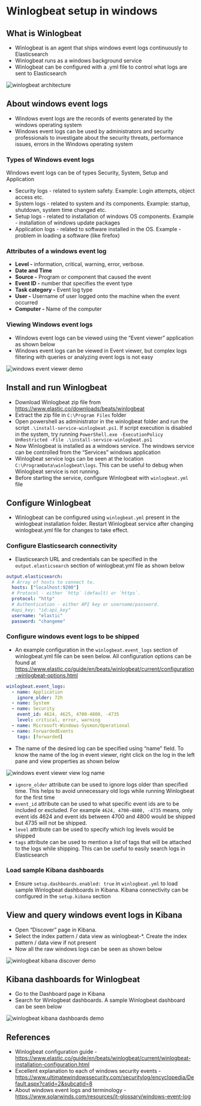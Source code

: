 # Winlogbeat setup in windows

## What is Winlogbeat

- Winlogbeat is an agent that ships windows event logs continuously to Elasticsearch
- Winlogbeat runs as a windows background service
- Winlogbeat can be configured with a .yml file to control what logs are sent to Elasticsearch

![winlogbeat architecture](https://github.com/nagasudhirpulla/taming_python/blob/master/blog/skills/assets/img/winlogbeat%20architecture.png?raw=true)

## About windows event logs

- Windows event logs are the records of events generated by the windows operating system
- Windows event logs can be used by administrators and security professionals to investigate about the security threats, performance issues, errors in the Windows operating system

### Types of Windows event logs

Windows event logs can be of types Security, System, Setup and Application
- Security logs - related to system safety. Example: Login attempts, object access etc.
- System logs - related to system and its components. Example: startup, shutdown, system time changed etc.
- Setup logs - related to installation of windows OS components. Example - installation of windows update packages
- Application logs - related to software installed in the OS. Example - problem in loading a software (like firefox)

### Attributes of a windows event log

- **Level -** information, critical, warning, error, verbose.
- **Date and Time**
- **Source -** Program or component that caused the event
- **Event ID -** number that specifies the event type
- **Task category -** Event log type
- **User -** Username of user logged onto the machine when the event occurred
- **Computer -** Name of the computer

### Viewing Windows event logs

- Windows event logs can be viewed using the “Event viewer” application as shown below
- Windows event logs can be viewed in Event viewer, but complex logs filtering with queries or analyzing event logs is not easy

![windows event viewer demo](https://github.com/nagasudhirpulla/taming_python/blob/master/blog/skills/assets/img/windows%20event%20viewer%20demo.png?raw=true)

## Install and run Winlogbeat

- Download Winlogbeat zip file from https://www.elastic.co/downloads/beats/winlogbeat
- Extract the zip file in `C:\Program Files` folder
- Open powershell as administrator in the winlogbeat folder and run the script `.\install-service-winlogbeat.ps1`. If script execution is disabled in the system, try running `PowerShell.exe -ExecutionPolicy UnRestricted -File .\install-service-winlogbeat.ps1`
- Now Winlogbeat is installed as a windows service. The windows service can be controlled from the “Services” windows application
- Winlogbeat service logs can be seen at the location `C:\ProgramData\winlogbeat\logs`. This can be useful to debug when Winlogbeat service is not running.
- Before starting the service, configure Winlogbeat with `winlogbeat.yml` file

## Configure Winlogbeat

- Winlogbeat can be configured using `winlogbeat.yml` present in the winlogbeat installation folder. Restart Winlogbeat service after changing winlogbeat.yml file for changes to take effect.

### Configure Elasticsearch connectivity

- Elasticsearch URL and credentials can be specified in the `output.elasticsearch` section of winlogbeat.yml file as shown below

```yaml
output.elasticsearch:
  # Array of hosts to connect to.
  hosts: ["localhost:9200"]
  # Protocol - either `http` (default) or `https`.
  protocol: "http"
  # Authentication - either API key or username/password.
  #api_key: "id:api_key"
  username: "elastic"
  password: "changeme"
```

### Configure windows event logs to be shipped

- An example configuration in the `winlogbeat.event_logs` section of winlogbeat.yml file can be seen below. All configuration options can be found at https://www.elastic.co/guide/en/beats/winlogbeat/current/configuration-winlogbeat-options.html

```yaml
winlogbeat.event_logs:
  - name: Application
    ignore_older: 72h
  - name: System
  - name: Security
    event_id: 4624, 4625, 4700-4800, -4735
    level: critical, error, warning
  - name: Microsoft-Windows-Sysmon/Operational
  - name: ForwardedEvents
    tags: [forwarded]
```

- The name of the desired log can be specified using “name” field. To know the name of the log in event viewer, right click on the log in the left pane and view properties as shown below

![windows event viewer view log name](https://github.com/nagasudhirpulla/taming_python/blob/master/blog/skills/assets/img/windows%20event%20viewer%20view%20log%20name.png?raw=true)

- `ignore_older` attribute can be used to ignore logs older than specified time. This helps to avoid unnecessary old logs while running Winlogbeat for the first time
- `event_id` attribute can be used to what specific event ids are to be included or excluded. For example `4624, 4700-4800, -4735` means, only event ids 4624 and event ids between 4700 and 4800 would be shipped but 4735 will not be shipped.
- `level` attribute can be used to specify which log levels would be shipped
- `tags` attribute can be used to mention a list of tags that will be attached to the logs while shipping. This can be useful to easily search logs in Elasticsearch

### Load sample Kibana dashboards

- Ensure `setup.dashboards.enabled: true` in `winlogbeat.yml` to load sample Winlogbeat dashboards in Kibana. Kibana connectivity can be configured in the `setup.kibana` section

## View and query windows event logs in Kibana

- Open “Discover” page in Kibana.
- Select the index pattern / data view as winlogbeat-*. Create the index pattern / data view if not present
- Now all the raw windows logs can be seen as shown below

![winlogbeat kibana discover demo](https://github.com/nagasudhirpulla/taming_python/blob/master/blog/skills/assets/img/winlogbeat%20kibana%20discover%20demo.png?raw=true)

## Kibana dashboards for Winlogbeat

- Go to the Dashboard page in Kibana
- Search for Winlogbeat dashboards. A sample Winlogbeat dashboard can be seen below

![winlogbeat kibana dashboards demo](https://github.com/nagasudhirpulla/taming_python/blob/master/blog/skills/assets/img/winlogbeat%20kibana%20dashboards%20demo.png?raw=true)

## References

- Winlogbeat configuration guide - https://www.elastic.co/guide/en/beats/winlogbeat/current/winlogbeat-installation-configuration.html
- Excellent explanation to each of windows security events - https://www.ultimatewindowssecurity.com/securitylog/encyclopedia/Default.aspx?catid=2&subcatid=8
- About windows event logs and terminology - https://www.solarwinds.com/resources/it-glossary/windows-event-log
<!--stackedit_data:
eyJoaXN0b3J5IjpbMTY2MTEzMDYyOV19
-->